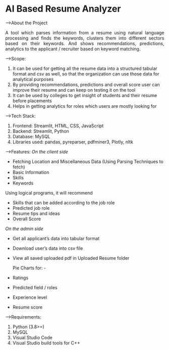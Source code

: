   <h1>AI Based Resume Analyzer </h1>

-->About the Project
    <p align="justify"> 
      A tool which parses information from a resume using natural language processing and finds the keywords, clusters them into different sectors based on their keywords. 
      And shows recommendations, predictions, analytics to the applicant / recruiter based on keyword matching.
    </p>

-->Scope:
1. It can be used for getting all the resume data into a structured tabular format and csv as well, so that the organization can use those data for analytical purposes
2. By providing recommendations, predictions and overall score user can improve their resume and can keep on testing it on the tool
3. It can be used by colleges to get insight of students and their resume before placements
4. Helps in getting analytics for roles which users are mostly looking for

-->Tech Stack:
1. Frontend: Streamlit, HTML, CSS, JavaScript
2. Backend: Streamlit, Python
3. Database: MySQL
4. Libraries used: pandas, pyreparser, pdfminer3, Plotly, nltk


-->Features:
<i>On the client side</i>
- Fetching Location and Miscellaneous Data (Using Parsing Techniques to fetch)
- Basic Information
- Skills
- Keywords

Using logical programs, it will recommend
- Skills that can be added according to the job role
- Predicted job role
- Resume tips and ideas
- Overall Score

<i>On the admin side</i>
- Get all applicant’s data into tabular format
- Download user’s data into csv file
- View all saved uploaded pdf in Uploaded Resume folder

  Pie Charts for: -
- Ratings
- Predicted field / roles
- Experience level
- Resume score

-->Requirements:
1. Python (3.8>=)
2. MySQL 
3. Visual Studio Code 
4. Visual Studio build tools for C++ 
